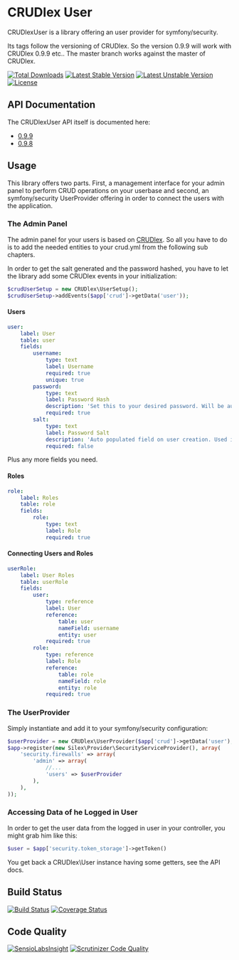 CRUDlex User
============

CRUDlexUser is a library offering an user provider for symfony/security.

Its tags follow the versioning of CRUDlex. So the version 0.9.9 will work with
CRUDlex 0.9.9 etc.. The master branch works against the master of CRUDlex.

[![Total Downloads](https://poser.pugx.org/philiplb/crudlexuser/downloads.svg)](https://packagist.org/packages/philiplb/crudlexuser)
[![Latest Stable Version](https://poser.pugx.org/philiplb/crudlexuser/v/stable.svg)](https://packagist.org/packages/philiplb/crudlexuser)
[![Latest Unstable Version](https://poser.pugx.org/philiplb/crudlexuser/v/unstable.svg)](https://packagist.org/packages/philiplb/crudlexuser) [![License](https://poser.pugx.org/philiplb/crudlexuser/license.svg)](https://packagist.org/packages/philiplb/crudlexuser)

## API Documentation

The CRUDlexUser API itself is documented here:

* [0.9.9](http://philiplb.github.io/CRUDlexUser/docs/api/0.9.9/)
* [0.9.8](http://philiplb.github.io/CRUDlexUser/docs/api/0.9.8/)

## Usage

This library offers two parts. First, a management interface for your admin panel to
perform CRUD operations on your userbase and second, an symfony/security UserProvider
offering in order to connect the users with the application.

### The Admin Panel

The admin panel for your users is based on [CRUDlex](https://github.com/philiplb/CRUDlex).
So all you have to do is to add the needed entities to your crud.yml from the
following sub chapters.

In order to get the salt generated and the password hashed, you have to let the
library add some CRUDlex events in your initialization:

```PHP
$crudUserSetup = new CRUDlex\UserSetup();
$crudUserSetup->addEvents($app['crud']->getData('user'));
```

#### Users

```yml
user:
    label: User
    table: user
    fields:
        username:
            type: text
            label: Username
            required: true
            unique: true
        password:
            type: text
            label: Password Hash
            description: 'Set this to your desired password. Will be automatically converted to an hash value not meant to be readable.'
            required: true
        salt:
            type: text
            label: Password Salt
            description: 'Auto populated field on user creation. Used internally.'
            required: false
```

Plus any more fields you need.

#### Roles

```yml
role:
    label: Roles
    table: role
    fields:
        role:
            type: text
            label: Role
            required: true
```

#### Connecting Users and Roles

```yml
userRole:
    label: User Roles
    table: userRole
    fields:
        user:
            type: reference
            label: User
            reference:
                table: user
                nameField: username
                entity: user
            required: true
        role:
            type: reference
            label: Role
            reference:
                table: role
                nameField: role
                entity: role
            required: true
```

### The UserProvider

Simply instantiate and add it to your symfony/security configuration:

```PHP
$userProvider = new CRUDlex\UserProvider($app['crud']->getData('user'), $app['crud']->getData('userRole'));
$app->register(new Silex\Provider\SecurityServiceProvider(), array(
    'security.firewalls' => array(
        'admin' => array(
            //...
            'users' => $userProvider
        ),
    ),
));
```

### Accessing Data of he Logged in User

In order to get the user data from the logged in user in your controller, you
might grab him like this:

```PHP
$user = $app['security.token_storage']->getToken()
```

You get back a CRUDlex\\User instance having some getters, see the API docs.

## Build Status

[![Build Status](https://travis-ci.org/philiplb/CRUDlexUser.svg?branch=master)](https://travis-ci.org/philiplb/CRUDlexUser)
[![Coverage Status](https://coveralls.io/repos/philiplb/CRUDlexUser/badge.png?branch=master)](https://coveralls.io/r/philiplb/CRUDlexUser?branch=master)

## Code Quality

[![SensioLabsInsight](https://insight.sensiolabs.com/projects/dd63ce7f-349f-42dd-8e71-076950b726e5/mini.png)](https://insight.sensiolabs.com/projects/dd63ce7f-349f-42dd-8e71-076950b726e5)
[![Scrutinizer Code Quality](https://scrutinizer-ci.com/g/philiplb/CRUDlexUser/badges/quality-score.png?b=master)](https://scrutinizer-ci.com/g/philiplb/CRUDlexUser/?branch=master)
